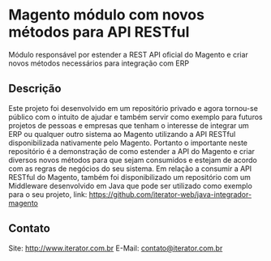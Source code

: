 # Magento módulo com novos métodos para API RESTful
Módulo responsável por estender a REST API oficial do Magento e criar novos métodos necessários para integração com ERP

## Descrição
Este projeto foi desenvolvido em um repositório privado e agora tornou-se público com o intuito de ajudar e também servir como exemplo para 
futuros projetos de pessoas e empresas que tenham o interesse de integrar um ERP ou qualquer outro sistema ao Magento utilizando a API RESTful 
disponibilizada nativamente pelo Magento. Portanto o importante neste repositório é a demonstração de como estender a API do Magento e criar 
diversos novos métodos para que sejam consumidos e estejam de acordo com as regras de negócios do seu sistema. Em relação a consumir a API RESTful 
do Magento, também foi disponibilizado um repositório com um Middleware desenvolvido em Java que pode ser utilizado como exemplo para o seu projeto, 
link: https://github.com/iterator-web/java-integrador-magento

## Contato
Site: http://www.iterator.com.br
E-Mail: contato@iterator.com.br
